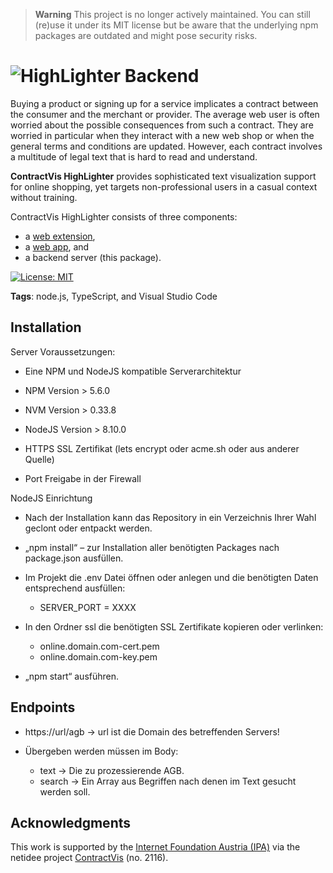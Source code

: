 > **Warning**
> This project is no longer actively maintained. You can still (re)use it under its MIT license but be aware that the underlying npm packages are outdated and might pose security risks.

# ![HighLighter](https://github.com/fhstp/highlighter-webextension/raw/master/app/images/Logo_contractVis.png) Backend

Buying a product or signing up for a service implicates a contract between the consumer and the merchant or provider.
The average web user is often worried about the possible consequences from such a contract.
They are worried in particular when they interact with a new web shop or when the general terms and conditions are updated.
However, each contract involves a multitude of legal text that is hard to read and understand.

**ContractVis HighLighter** provides sophisticated text visualization support for online shopping,
yet targets non-professional users in a casual context without training.

ContractVis HighLighter consists of three components:
* a [web extension](https://github.com/fhstp/highlighter-webextension),
* a [web app](https://github.com/fhstp/highlighter-webapp), and
* a backend server (this package).

[![License: MIT](https://img.shields.io/badge/License-MIT-yellow.svg)](https://opensource.org/licenses/MIT)

**Tags**: node.js, TypeScript, and Visual Studio Code

## Installation

Server Voraussetzungen:

-   Eine NPM und NodeJS kompatible Serverarchitektur

-   NPM Version \> 5.6.0

-   NVM Version \> 0.33.8

-   NodeJS Version \> 8.10.0

-   HTTPS SSL Zertifikat (lets encrypt oder acme.sh oder aus anderer Quelle)

-   Port Freigabe in der Firewall

NodeJS Einrichtung

-   Nach der Installation kann das Repository in ein Verzeichnis Ihrer Wahl
    geclont oder entpackt werden.

-   „npm install“ – zur Installation aller benötigten Packages nach package.json
    ausfüllen.

-   Im Projekt die .env Datei öffnen oder anlegen und die benötigten Daten
    entsprechend ausfüllen:

    -   SERVER_PORT = XXXX

-   In den Ordner ssl die benötigten SSL Zertifikate kopieren oder verlinken:
    -   online.domain.com-cert.pem
    - online.domain.com-key.pem

-   „npm start“ ausführen.

## Endpoints

-   https://url/agb -> url ist die Domain des betreffenden Servers!

- Übergeben werden müssen im Body:
    -   text -> Die zu prozessierende AGB.
    -   search -> Ein Array aus Begriffen nach denen im Text gesucht werden soll.

## Acknowledgments

This work is supported by the [Internet Foundation Austria (IPA)](https://www.netidee.at/)
via the netidee project [ContractVis](http://contractvis.fhstp.ac.at/) (no. 2116).
